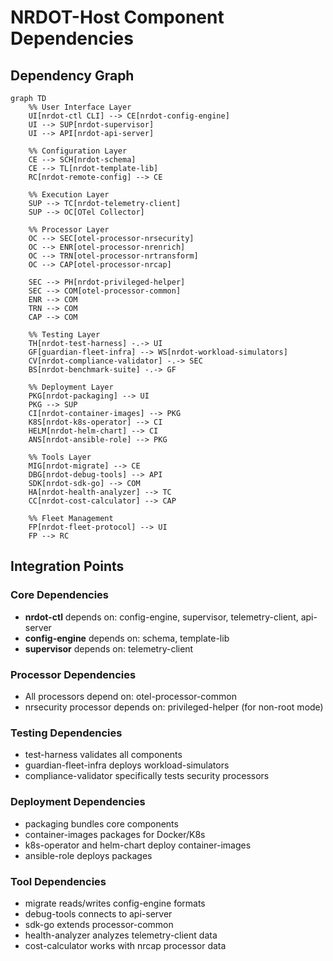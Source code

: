 # NRDOT-Host Component Dependencies

## Dependency Graph

```mermaid
graph TD
    %% User Interface Layer
    UI[nrdot-ctl CLI] --> CE[nrdot-config-engine]
    UI --> SUP[nrdot-supervisor]
    UI --> API[nrdot-api-server]
    
    %% Configuration Layer
    CE --> SCH[nrdot-schema]
    CE --> TL[nrdot-template-lib]
    RC[nrdot-remote-config] --> CE
    
    %% Execution Layer
    SUP --> TC[nrdot-telemetry-client]
    SUP --> OC[OTel Collector]
    
    %% Processor Layer
    OC --> SEC[otel-processor-nrsecurity]
    OC --> ENR[otel-processor-nrenrich]
    OC --> TRN[otel-processor-nrtransform]  
    OC --> CAP[otel-processor-nrcap]
    
    SEC --> PH[nrdot-privileged-helper]
    SEC --> COM[otel-processor-common]
    ENR --> COM
    TRN --> COM
    CAP --> COM
    
    %% Testing Layer
    TH[nrdot-test-harness] -.-> UI
    GF[guardian-fleet-infra] --> WS[nrdot-workload-simulators]
    CV[nrdot-compliance-validator] -.-> SEC
    BS[nrdot-benchmark-suite] -.-> GF
    
    %% Deployment Layer
    PKG[nrdot-packaging] --> UI
    PKG --> SUP
    CI[nrdot-container-images] --> PKG
    K8S[nrdot-k8s-operator] --> CI
    HELM[nrdot-helm-chart] --> CI
    ANS[nrdot-ansible-role] --> PKG
    
    %% Tools Layer
    MIG[nrdot-migrate] --> CE
    DBG[nrdot-debug-tools] --> API
    SDK[nrdot-sdk-go] --> COM
    HA[nrdot-health-analyzer] --> TC
    CC[nrdot-cost-calculator] --> CAP
    
    %% Fleet Management
    FP[nrdot-fleet-protocol] --> UI
    FP --> RC
```

## Integration Points

### Core Dependencies
- **nrdot-ctl** depends on: config-engine, supervisor, telemetry-client, api-server
- **config-engine** depends on: schema, template-lib
- **supervisor** depends on: telemetry-client

### Processor Dependencies  
- All processors depend on: otel-processor-common
- nrsecurity processor depends on: privileged-helper (for non-root mode)

### Testing Dependencies
- test-harness validates all components
- guardian-fleet-infra deploys workload-simulators
- compliance-validator specifically tests security processors

### Deployment Dependencies
- packaging bundles core components
- container-images packages for Docker/K8s
- k8s-operator and helm-chart deploy container-images
- ansible-role deploys packages

### Tool Dependencies
- migrate reads/writes config-engine formats
- debug-tools connects to api-server
- sdk-go extends processor-common
- health-analyzer analyzes telemetry-client data
- cost-calculator works with nrcap processor data